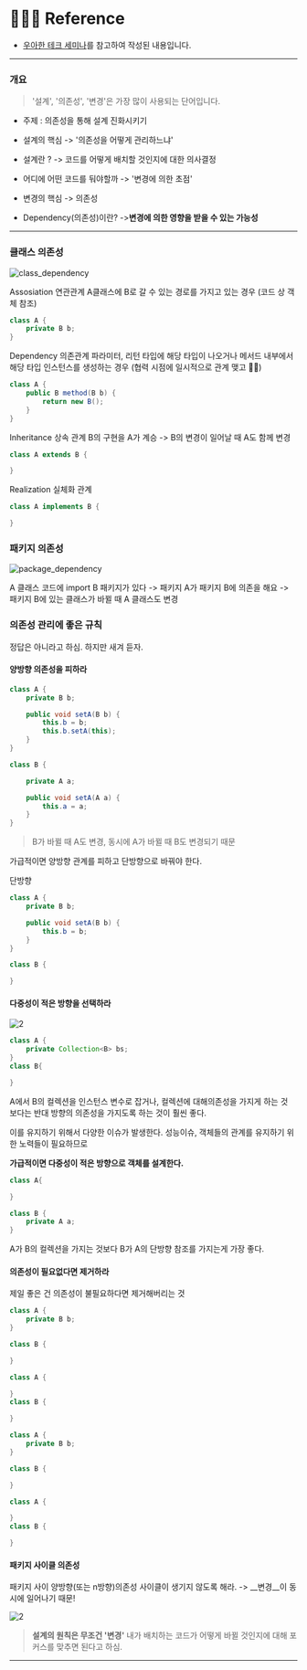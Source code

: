 # 🙇🏻‍♂️ Reference 
- [우아한 테크 세미나](https://www.youtube.com/watch?v=dJ5C4qRqAgA&t=1785s)를 참고하여 작성된 내용입니다.

---
### 개요


>'설계', '의존성', '변경'은 가장 많이 사용되는 단어입니다.


- 주제 : 의존성을 통해 설계 진화시키기

- 설계의 핵심 -> '의존성을 어떻게 관리하느냐'

- 설계란 ? -> 코드를 어떻게 배치할 것인지에 대한 의사결정

- 어디에 어떤 코드를 둬야할까 -> '변경에 의한 초점'

- 변경의 핵심 -> 의존성

- Dependency(의존성)이란? 
->__변경에 의한 영향을 받을 수 있는 가능성__

---


### 클래스 의존성

![class_dependency](https://velog.velcdn.com/images/urtimeislimited/post/2829d699-6a38-439d-8fe9-70b7755d1b3a/image.png)

Assosiation 연관관계
A클래스에 B로 갈 수 있는 경로를 가지고 있는 경우 (코드 상 객체 참조)
```java
class A {
	private B b;
}
```


Dependency 의존관계
파라미터, 리턴 타입에 해당 타입이 나오거나 메서드 내부에서 해당 타입 인스턴스를 생성하는 경우
(협력 시점에 일시적으로 관계 맺고 👋👋)
```java
class A {
	public B method(B b) {
		return new B();
	}
}
```

Inheritance 상속 관계
B의 구현을 A가 계승 -> B의 변경이 일어날 때 A도 함께 변경
```java
class A extends B {

}
```

Realization 실체화 관계
```java
class A implements B {

}
```


### 패키지 의존성

![package_dependency](https://velog.velcdn.com/images/urtimeislimited/post/025355fe-657d-4d44-a1d5-a82928e6c762/image.png)

A 클래스 코드에 import B 패키지가 있다
-> 패키지 A가 패키지 B에 의존을 해요
-> 패키지 B에 있는 클래스가 바뀔 때  A 클래스도 변경

### 의존성 관리에 좋은 규칙
정답은 아니라고 하심. 하지만 새겨 듣자.

#### 양방향 의존성을 피하라


```java
class A {
	private B b;

	public void setA(B b) {
		this.b = b;
		this.b.setA(this);
	}
}

class B {

	private A a;

	public void setA(A a) {
		this.a = a;
	}
}

```

>B가 바뀔 때 A도 변경,
  동시에 A가 바뀔 때 B도 변경되기 때문



가급적이면 양방향 관계를 피하고 단방향으로 바꿔야 한다.

단방향
```java
class A {
	private B b;

	public void setA(B b) {
		this.b = b;
	}
}

class B {

}
```


#### 다중성이 적은 방향을 선택하라

![2](https://velog.velcdn.com/images/urtimeislimited/post/7d284125-8203-4692-b158-f4f0d7ec91a5/image.png)


```java
class A {
	private Collection<B> bs;
}
class B{

}
```
A에서 B의 컬렉션을 인스턴스 변수로 잡거나, 컬렉션에 대해의존성을 가지게 하는 것 보다는 반대 방향의 의존성을 가지도록 하는 것이 훨씬 좋다.

이를 유지하기 위해서 다양한 이슈가 발생한다. 성능이슈, 객체들의 관계를 유지하기 위한 노력들이 필요하므로

__가급적이면 다중성이 적은 방향으로 객체를 설계한다.__



```java
class A{

}

class B {
	private A a;
}
```

A가 B의 컬렉션을 가지는 것보다 B가 A의 단방향 참조를 가지는게 가장 좋다.


#### 의존성이 필요없다면 제거하라

제일 좋은 건 의존성이 불필요하다면 제거해버리는 것

```java
class A {
	private B b;
}

class B {

}
```

```java
class A {

}
class B {

}
```
```java
class A {
	private B b;
}

class B {

}
```

```java
class A {

}
class B {

}
```

#### 패키지 사이클 의존성


패키지 사이 양방향(또는 n방향)의존성 사이클이 생기지 않도록 해라.
-> __변경__이 동시에 일어나기 때문!

![2](https://velog.velcdn.com/images/urtimeislimited/post/068fc2ed-6c20-45bf-9a6b-14f5da322ec5/image.png)

> __설계의 원칙은 무조건 '변경'__
내가 배치하는 코드가 어떻게 바뀔 것인지에 대해 포커스를 맞추면 된다고 하심.

---
